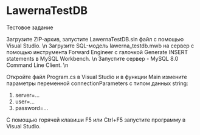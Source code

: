 # LawernaTestDB
Тестовое задание

Загрузите ZIP-архив, запустите LawernaTestDB.sln файл с помощью Visual Studio. \n
Загрузите SQL-модель lawerna_testdb.mwb на сервер с помощью инструмента Forward Engineer с галочкой Generate INSERT statements в MySQL Workbench. \n
Запустите сервер - MySQL 8.0 Command Line Client. \n

Откройте файл Program.cs в Visual Studio и в функции Main измените параметры переменной connectionParameters с типом данных string:
1. server=...
2. user=...
3. password=...

С помощью горячей клавиши F5 или Ctrl+F5 запустите программу в Visual Studio.
